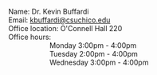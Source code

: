 Name: Dr. Kevin Buffardi<br>
Email: kbuffardi@csuchico.edu<br>
Office location: O'Connell Hall 220<br>
Office hours:           <br>&nbsp;&nbsp;&nbsp;&nbsp;&nbsp;&nbsp;&nbsp;&nbsp;&nbsp;&nbsp;&nbsp;&nbsp;&nbsp;&nbsp;&nbsp;&nbsp;&nbsp;&nbsp;&nbsp;&nbsp; Monday    3:00pm - 4:00pm<br>
			  &nbsp;&nbsp;&nbsp;&nbsp;&nbsp;&nbsp;&nbsp;&nbsp;&nbsp;&nbsp;&nbsp;&nbsp;&nbsp;&nbsp;&nbsp;&nbsp;&nbsp;&nbsp;&nbsp;&nbsp; Tuesday   2:00pm - 4:00pm<br>
			  &nbsp;&nbsp;&nbsp;&nbsp;&nbsp;&nbsp;&nbsp;&nbsp;&nbsp;&nbsp;&nbsp;&nbsp;&nbsp;&nbsp;&nbsp;&nbsp;&nbsp;&nbsp;&nbsp;&nbsp;&nbsp;Wednesday 3:00pm - 4:00pm

